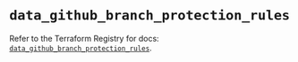 # `data_github_branch_protection_rules`

Refer to the Terraform Registry for docs: [`data_github_branch_protection_rules`](https://registry.terraform.io/providers/integrations/github/6.6.0/docs/data-sources/branch_protection_rules).
